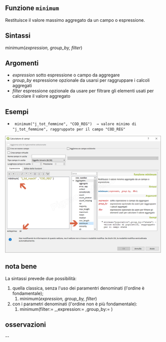 ## Funzione `minimum`

Restituisce il valore massimo aggregato da un campo o espressione.

## Sintassi

minimum(_expression, group_by, filter_)

## Argomenti

* _expression_ sotto espressione o campo da aggregare
* _group_by_ espressione opzionale da usarsi per raggruppare i calcoli aggregati
* _filter_ espressione opzionale da usare per filtrare gli elementi usati per calcolare il valore aggregato

## Esempi

* ` minimum("j_tot_femmine", "COD_REG")  → valore minimo di "j_tot_femmine", raggruppato per il campo "COD_REG"`

![](/img/aggregates/minimum/minimum1.png)

## nota bene

La sintassi prevede due possibilità:
1. quella classica, senza l'uso dei paramentri denominati (l'ordine è fondamentale);
    1. minimum(_expression, group_by, filter_)
2. con i parametri denominati (l'ordine non è più fondamentale): 
    1. minimum(filter:= ,_expression:= ,group_by:= )


## osservazioni

--